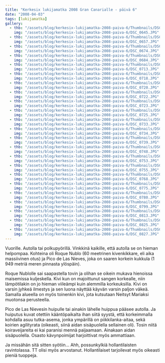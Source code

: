 ```yaml
---
title: "Kerkesix lukijamatka 2008 Gran Canarialle - päivä 6"
date: "2008-04-03"
tags: [lukijamatka]
gallery:
  - thb: "/assets/blog/kerkesix-lukijamatka-2008-paiva-6/Thumbnails/DSC_0645.JPG"
    img: "/assets/blog/kerkesix-lukijamatka-2008-paiva-6/DSC_0645.JPG"
  - thb: "/assets/blog/kerkesix-lukijamatka-2008-paiva-6/Thumbnails/DSC_0657.JPG"
    img: "/assets/blog/kerkesix-lukijamatka-2008-paiva-6/DSC_0657.JPG"
  - thb: "/assets/blog/kerkesix-lukijamatka-2008-paiva-6/Thumbnails/DSC_0674.JPG"
    img: "/assets/blog/kerkesix-lukijamatka-2008-paiva-6/DSC_0674.JPG"
  - thb: "/assets/blog/kerkesix-lukijamatka-2008-paiva-6/Thumbnails/DSC_0684.JPG"
    img: "/assets/blog/kerkesix-lukijamatka-2008-paiva-6/DSC_0684.JPG"
  - thb: "/assets/blog/kerkesix-lukijamatka-2008-paiva-6/Thumbnails/DSC_0713.JPG"
    img: "/assets/blog/kerkesix-lukijamatka-2008-paiva-6/DSC_0713.JPG"
  - thb: "/assets/blog/kerkesix-lukijamatka-2008-paiva-6/Thumbnails/DSC_0718.JPG"
    img: "/assets/blog/kerkesix-lukijamatka-2008-paiva-6/DSC_0718.JPG"
  - thb: "/assets/blog/kerkesix-lukijamatka-2008-paiva-6/Thumbnails/DSC_0720.JPG"
    img: "/assets/blog/kerkesix-lukijamatka-2008-paiva-6/DSC_0720.JPG"
  - thb: "/assets/blog/kerkesix-lukijamatka-2008-paiva-6/Thumbnails/DSC_0722.JPG"
    img: "/assets/blog/kerkesix-lukijamatka-2008-paiva-6/DSC_0722.JPG"
  - thb: "/assets/blog/kerkesix-lukijamatka-2008-paiva-6/Thumbnails/DSC_0723.JPG"
    img: "/assets/blog/kerkesix-lukijamatka-2008-paiva-6/DSC_0723.JPG"
  - thb: "/assets/blog/kerkesix-lukijamatka-2008-paiva-6/Thumbnails/DSC_0725.JPG"
    img: "/assets/blog/kerkesix-lukijamatka-2008-paiva-6/DSC_0725.JPG"
  - thb: "/assets/blog/kerkesix-lukijamatka-2008-paiva-6/Thumbnails/DSC_0733.JPG"
    img: "/assets/blog/kerkesix-lukijamatka-2008-paiva-6/DSC_0733.JPG"
  - thb: "/assets/blog/kerkesix-lukijamatka-2008-paiva-6/Thumbnails/DSC_0734.JPG"
    img: "/assets/blog/kerkesix-lukijamatka-2008-paiva-6/DSC_0734.JPG"
  - thb: "/assets/blog/kerkesix-lukijamatka-2008-paiva-6/Thumbnails/DSC_0739.JPG"
    img: "/assets/blog/kerkesix-lukijamatka-2008-paiva-6/DSC_0739.JPG"
  - thb: "/assets/blog/kerkesix-lukijamatka-2008-paiva-6/Thumbnails/DSC_0748.JPG"
    img: "/assets/blog/kerkesix-lukijamatka-2008-paiva-6/DSC_0748.JPG"
  - thb: "/assets/blog/kerkesix-lukijamatka-2008-paiva-6/Thumbnails/DSC_0753.JPG"
    img: "/assets/blog/kerkesix-lukijamatka-2008-paiva-6/DSC_0753.JPG"
  - thb: "/assets/blog/kerkesix-lukijamatka-2008-paiva-6/Thumbnails/DSC_0755.JPG"
    img: "/assets/blog/kerkesix-lukijamatka-2008-paiva-6/DSC_0755.JPG"
  - thb: "/assets/blog/kerkesix-lukijamatka-2008-paiva-6/Thumbnails/DSC_0768.JPG"
    img: "/assets/blog/kerkesix-lukijamatka-2008-paiva-6/DSC_0768.JPG"
  - thb: "/assets/blog/kerkesix-lukijamatka-2008-paiva-6/Thumbnails/DSC_0775.JPG"
    img: "/assets/blog/kerkesix-lukijamatka-2008-paiva-6/DSC_0775.JPG"
  - thb: "/assets/blog/kerkesix-lukijamatka-2008-paiva-6/Thumbnails/DSC_0780.JPG"
    img: "/assets/blog/kerkesix-lukijamatka-2008-paiva-6/DSC_0780.JPG"
  - thb: "/assets/blog/kerkesix-lukijamatka-2008-paiva-6/Thumbnails/DSC_0799.JPG"
    img: "/assets/blog/kerkesix-lukijamatka-2008-paiva-6/DSC_0799.JPG"
  - thb: "/assets/blog/kerkesix-lukijamatka-2008-paiva-6/Thumbnails/DSC_0813.JPG"
    img: "/assets/blog/kerkesix-lukijamatka-2008-paiva-6/DSC_0813.JPG"
  - thb: "/assets/blog/kerkesix-lukijamatka-2008-paiva-6/Thumbnails/DSC_0825.JPG"
    img: "/assets/blog/kerkesix-lukijamatka-2008-paiva-6/DSC_0825.JPG"
  - thb: "/assets/blog/kerkesix-lukijamatka-2008-paiva-6/Thumbnails/DSC_0827.JPG"
    img: "/assets/blog/kerkesix-lukijamatka-2008-paiva-6/DSC_0827.JPG"
---
```


Vuorille. Autolla tai polkupyörillä. Vinkkinä kaikille, että autolla se
on hieman helpompaa. Kohteina oli Roque Nublo (60 meetrinen
kivenkikkare, eli aika massiivinen otus) ja Pico de Las Nieves, joka on
saaren korkein kukkula (1 949 metriä meren pinnasta ylöspäin).

Roque Nublolle sai saapastella tovin ja olihan se oikein mukava
hienoissa maisemissa kuljeskella. Kivi kun on majoittunut sangen
korkealle, niin lämpötilakin on jo hieman viileämpi kuin alemmilla
korkeuksilla. Kivi on varsin jyhkeä ilmestys ja sen luona näyttää käyvän
varsin paljon väkeä. Samalla alueella on myös toinenkin kivi, jota
kutsutaan Neitsyt Mariaksi muotonsa perusteella.

Pico de Las Nievesin huipulle tai ainakin lähelle huippua pääsee
autolla. Ja huiputus kuvat otettiin kääntöpaikalta ihan siitä syystä,
että korkeimmalla kohdalla asuu tutka-asema, jonka ympärillä on
piikkilanka-aitaa, sekä koirien agilityrata (oikeasti, siinä aidan
sisäpuolella sellainen oli). Tosin niitä koiraveijareita ei kai paranisi
mennä paijaamaan. Ainakaan aidan sisäpuolella. Osasto kävynpoimijat
harjoittivat myös ammattiaan.

Ja missähän sitä sitten syötiin... Ahh, possunkylkiä hollantilaisten
ravintolassa. TT olisi myös arvostanut. Hollantilaiset
tarjoilevat myös oikeasti pieniä tuoppeja.
